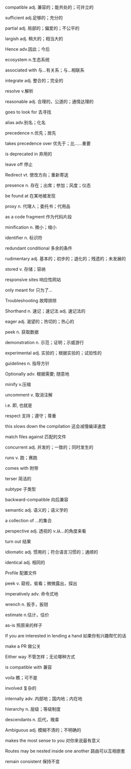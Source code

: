 compatible adj. 兼容的；能共处的；可并立的

sufficient adj.足够的；充分的

partial adj. 局部的；偏爱的；不公平的

largish adj. 稍大的；相当大的

Hence adv.因此；今后

ecosystem n.生态系统

associated with 与…有关系；与…相联系

integrate adj. 整合的；完全的

resolve v.解析

reasonable adj. 合理的，公道的；通情达理的

goes to look for 去寻找

alias adv.别名；化名

precedence n.优先；居先

takes precedence over 优先于；比……重要

is deprecated in 弃用的

leave off 停止

Redirect vt. 使改方向；重新寄送

presence n. 存在；出席；参加；风度；仪态

be found at 在某地被发现

proxy n. 代理人；委托书；代用品

as a code fragment 作为代码片段

minification n. 微小；缩小

identifier n. 标识符

redundant conditional 多余的条件

rudimentary adj. 基本的；初步的；退化的；残遗的；未发展的

stored v. 存储；容纳

responsive sites 响应性网站

only meant for 只为了...

Troubleshooting 故障排除

Shorthand n. 速记；速记法 adj. 速记法的

eager adj. 渴望的；热切的；热心的

peek n. 获取数据

demonstration n. 示范；证明；示威游行

experimental adj. 实验的；根据实验的；试验性的

guidelines n. 指导方针

Optionally adv. 根据需要; 随意地

minify v.压缩

uncomment v. 取消注解

i.e. 即, 也就是

respect 支持；遵守；尊重

this slows down the compilation 这会减慢编译速度

match files against 匹配的文件

concurrent adj. 并发的；一致的；同时发生的

runs v. 跑；赛跑

comes with 附带

terser 简洁的

subtype 子类型

backward-compatible 向后兼容

semantic adj. 语义的；语义学的

a collection of ...的集合

perspective adj. 透视的 v.从...的角度来看

turn out 结果

idiomatic adj. 惯用的；符合语言习惯的；通顺的

identical adj. 相同的

Profile 配置文件

peek v. 窥视，偷看；微微露出，探出

imperatively adv. 命令式地

wrench n. 扳手，扳钳

estimate n.估计，估价

as-is 照原来的样子

If you are interested in lending a hand 如果你有兴趣帮忙的话

make a PR 做公关

Either way 不管怎样；无论哪种方式

is compatible with 兼容

voila 瞧；可不是

involved 复杂的

internally adv. 内部地；国内地；内在地

hierarchy n. 层级；等级制度

descendants n. 后代，晚辈

Ambiguous adj. 模糊不清的；不明确的

makes the most sense to you 对你来说最有意义

Routes may be nested inside one another 路由可以互相嵌套

remain consistent 保持不变
